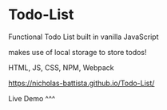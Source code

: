 # Todo-List

Functional Todo List built in vanilla JavaScript

makes use of local storage to store todos!

HTML, JS, CSS, NPM, Webpack

https://nicholas-battista.github.io/Todo-List/

Live Demo ^^^
